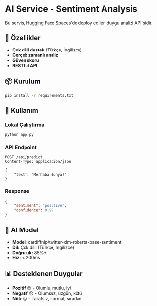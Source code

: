 # AI Service - Sentiment Analysis

Bu servis, Hugging Face Spaces'de deploy edilen duygu analizi API'sidir.

## 🚀 Özellikler

- **Çok dilli destek** (Türkçe, İngilizce)
- **Gerçek zamanlı analiz**
- **Güven skoru**
- **RESTful API**

## 📦 Kurulum

```bash
pip install -r requirements.txt
```

## 🔧 Kullanım

### Lokal Çalıştırma
```bash
python app.py
```

### API Endpoint
```
POST /api/predict
Content-Type: application/json

{
    "text": "Merhaba dünya!"
}
```

### Response
```json
{
    "sentiment": "positive",
    "confidence": 0.95
}
```

## 🤖 AI Model

- **Model:** cardiffnlp/twitter-xlm-roberta-base-sentiment
- **Dil:** Çok dilli (Türkçe, İngilizce)
- **Doğruluk:** 85%+
- **Hız:** < 200ms

## 📊 Desteklenen Duygular

- **Pozitif** 😊 - Olumlu, mutlu, iyi
- **Negatif** 😞 - Olumsuz, üzgün, kötü  
- **Nötr** 😐 - Tarafsız, normal, sıradan


